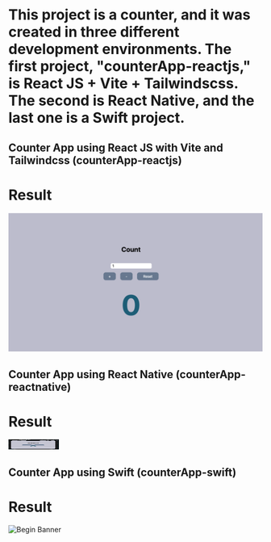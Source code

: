 # This project is a counter, and it was created in three different development environments. The first project, "counterApp-reactjs," is React JS + Vite + Tailwindscss. The second is React Native, and the last one is a Swift project.

## Counter App using React JS with Vite and Tailwindcss (counterApp-reactjs)

# Result

![Begin Banner](/final.jpg)

## Counter App using React Native (counterApp-reactnative)

# Result

<!-- ![Begin Banner](/finalReactNative.jpg =100x20) -->
<img src="/finalReactNative.jpg" alt="Begin Banner" width="100" height="20">

## Counter App using Swift (counterApp-swift)

# Result

![Begin Banner](/finalSwift.jpg)

